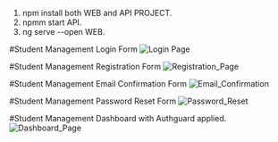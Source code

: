 1) npm install both WEB and API PROJECT.
2) npmm start API.
3) ng serve --open WEB.


#Student Management Login Form
![Login Page](https://user-images.githubusercontent.com/100954492/186190883-7493cc16-88ce-45a9-b7a1-c52df30e4d09.png)


#Student Management Registration Form
![Registration_Page](https://user-images.githubusercontent.com/100954492/186191196-3dd0800c-18bd-49fd-9390-4a8ce97700a2.png)


#Student Management Email Confirmation Form
![Email_Confirmation](https://user-images.githubusercontent.com/100954492/186191273-d95549b4-ebb9-4122-bc73-ced1a5ccb64f.png)


#Student Management Password Reset Form
![Password_Reset](https://user-images.githubusercontent.com/100954492/186191343-b76b3566-a283-4f22-a0d5-2f97450a3f75.png)


#Student Management Dashboard with Authguard applied.
![Dashboard_Page](https://user-images.githubusercontent.com/100954492/186191611-b1e29d75-4b67-4184-946e-2d705f3cb00a.png)
